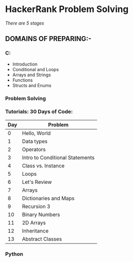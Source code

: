 # HackerRank Problem Solving

*There are 5 stages*

## DOMAINS OF PREPARING:-
### C:
-	Introduction
-	Conditional and Loops
-	Arrays and Strings
-	Functions
-	Structs and Enums

### Problem Solving
### Tutorials: 30 Days of Code:
| Day | Problem |
| ----- | ------|
| 0 | Hello, World |
| 1 | Data types |
| 2 | Operators |
| 3 | Intro to Conditional Statements |
| 4 | Class vs. Instance |
| 5 | Loops |
| 6 | Let's Review |
| 7 | Arrays |
| 8 | Dictionaries and Maps |
| 9 | Recursion 3 |
| 10 | Binary Numbers |
| 11 | 2D Arrays |
| 12 | Inheritance |
| 13 | Abstract Classes |


### Python


